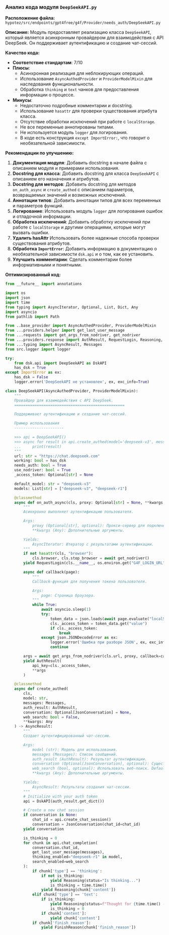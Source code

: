 ### **Анализ кода модуля `DeepSeekAPI.py`**

**Расположение файла:** `hypotez/src/endpoints/gpt4free/g4f/Provider/needs_auth/DeepSeekAPI.py`

**Описание:** Модуль предоставляет реализацию класса `DeepSeekAPI`, который является асинхронным провайдером для взаимодействия с API DeepSeek. Он поддерживает аутентификацию и создание чат-сессий.

**Качество кода:**

- **Соответствие стандартам**: 7/10
- **Плюсы**:
  - Асинхронная реализация для неблокирующих операций.
  - Использование `AsyncAuthedProvider` и `ProviderModelMixin` для наследования функциональности.
  - Обработка `thinking` и `text` чанков для предоставления информации о процессе.
- **Минусы**:
  - Недостаточно подробные комментарии и docstring.
  - Использование `hasattr` для проверки существования атрибута класса.
  - Отсутствие обработки исключений при работе с `localStorage`.
  - Не все переменные аннотированы типами.
  - Не используется модуль `logger` для логирования.
  - В коде есть конструкция `except ImportError:`, что говорит о необязательной зависимости.

**Рекомендации по улучшению:**

1.  **Документация модуля**: Добавить docstring в начале файла с описанием модуля и примерами использования.
2.  **Docstring для класса**: Добавить docstring для класса `DeepSeekAPI` с описанием его назначения и атрибутов.
3.  **Docstring для методов**: Добавить docstring для методов `on_auth_async` и `create_authed` с описанием параметров, возвращаемых значений и возможных исключений.
4.  **Аннотации типов**: Добавить аннотации типов для всех переменных и параметров функций.
5.  **Логирование**: Использовать модуль `logger` для логирования ошибок и отладочной информации.
6.  **Обработка исключений**: Добавить обработку исключений при работе с `localStorage` и другими операциями, которые могут вызвать ошибки.
7.  **Удалить hasAttr** Использовать более надежные способа проверки существования атрибутов.
8.  **Обработка `ImportError`**: Добавить информацию в документацию о необязательной зависимости `dsk.api` и о том, как ее установить.
9.  **Улучшить комментарии**: Сделать комментарии более информативными и понятными.

**Оптимизированный код:**

```python
from __future__ import annotations

import os
import json
import time
from typing import AsyncIterator, Optional, List, Dict, Any
import asyncio
from pathlib import Path

from ..base_provider import AsyncAuthedProvider, ProviderModelMixin
from ...providers.helper import get_last_user_message
from ...requests import get_args_from_nodriver, get_nodriver
from ...providers.response import AuthResult, RequestLogin, Reasoning, JsonConversation, FinishReason
from ...typing import AsyncResult, Messages
from src.logger import logger

try:
    from dsk.api import DeepSeekAPI as DskAPI
    has_dsk = True
except ImportError as ex:
    has_dsk = False
    logger.error('DeepSeekAPI не установлен', ex, exc_info=True)

class DeepSeekAPI(AsyncAuthedProvider, ProviderModelMixin):
    """
    Провайдер для взаимодействия с API DeepSeek.
    =================================================

    Поддерживает аутентификацию и создание чат-сессий.

    Пример использования
    ----------------------

    >>> api = DeepSeekAPI()
    >>> async for result in api.create_authed(model='deepseek-v3', messages=[{'role': 'user', 'content': 'Hello'}]):
    ...     print(result)
    """
    url: str = "https://chat.deepseek.com"
    working: bool = has_dsk
    needs_auth: bool = True
    use_nodriver: bool = True
    _access_token: Optional[str] = None

    default_model: str = "deepseek-v3"
    models: List[str] = ["deepseek-v3", "deepseek-r1"]

    @classmethod
    async def on_auth_async(cls, proxy: Optional[str] = None, **kwargs: Any) -> AsyncIterator:
        """
        Асинхронно выполняет аутентификацию пользователя.

        Args:
            proxy (Optional[str], optional): Прокси-сервер для подключения. Defaults to None.
            **kwargs (Any): Дополнительные аргументы.

        Yields:
            AsyncIterator: Итератор с результатами аутентификации.
        """
        if not hasattr(cls, "browser"):
            cls.browser, cls.stop_browser = await get_nodriver()
        yield RequestLogin(cls.__name__, os.environ.get("G4F_LOGIN_URL") or "")

        async def callback(page):
            """
            Callback-функция для получения токена пользователя.

            Args:
                page: Страница браузера.
            """
            while True:
                await asyncio.sleep(1)
                try:
                    token_data = json.loads(await page.evaluate("localStorage.getItem(\'userToken\')") or "{}")
                    cls._access_token = token_data.get("value")
                    if cls._access_token:
                        break
                except json.JSONDecodeError as ex:
                    logger.error('Ошибка при разборе JSON', ex, exc_info=True)
                    continue

        args = await get_args_from_nodriver(cls.url, proxy, callback=callback, browser=cls.browser)
        yield AuthResult(
            api_key=cls._access_token,
            **args
        )

    @classmethod
    async def create_authed(
        cls,
        model: str,
        messages: Messages,
        auth_result: AuthResult,
        conversation: Optional[JsonConversation] = None,
        web_search: bool = False,
        **kwargs: Any
    ) -> AsyncResult:
        """
        Создает аутентифицированный чат-сессию.

        Args:
            model (str): Модель для использования.
            messages (Messages): Список сообщений.
            auth_result (AuthResult): Результат аутентификации.
            conversation (Optional[JsonConversation], optional): Существующая беседа. Defaults to None.
            web_search (bool, optional): Использовать веб-поиск. Defaults to False.
            **kwargs (Any): Дополнительные аргументы.

        Yields:
            AsyncResult: Результаты создания чат-сессии.
        """
        # Initialize with your auth token
        api = DskAPI(auth_result.get_dict())

        # Create a new chat session
        if conversation is None:
            chat_id = api.create_chat_session()
            conversation = JsonConversation(chat_id=chat_id)
        yield conversation

        is_thinking = 0
        for chunk in api.chat_completion(
            conversation.chat_id,
            get_last_user_message(messages),
            thinking_enabled="deepseek-r1" in model,
            search_enabled=web_search
        ):
            if chunk['type'] == 'thinking':
                if not is_thinking:
                    yield Reasoning(status="Is thinking...")
                    is_thinking = time.time()
                yield Reasoning(chunk['content'])
            elif chunk['type'] == 'text':
                if is_thinking:
                    yield Reasoning(status=f"Thought for {time.time() - is_thinking:.2f}s")
                    is_thinking = 0
                if chunk['content']:
                    yield chunk['content']
            if chunk['finish_reason']:
                yield FinishReason(chunk['finish_reason'])